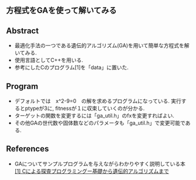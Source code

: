 ## 方程式をGAを使って解いてみる  

## Abstract
* 最適化手法の一つである遺伝的アルゴリズム(GA)を用いて簡単な方程式を解いてみる.  
* 使用言語としてC++を用いる.  
* 参考にしたCのプログラム[1]を「data」に置いた.

## Program
* デフォルトでは　x^2-9=0　の解を求めるプログラムになっている. 実行するとptypeが3に, fitnessが１に収束していくのが分かる.  
* ターゲットの関数を変更するには「ga_util.h」のfxを変更すればよい.  
* その他GAの世代数や固体数などのパラメータも「ga_util.h」で変更可能である.  

## References
* GAについてサンプルプログラムを与えながらわかりやすく説明している本  
<a href="http://www.iba.t.u-tokyo.ac.jp/software/c_book/">[1] Cによる探査プログラミングー基礎から遺伝的アルゴリズムまで</a>